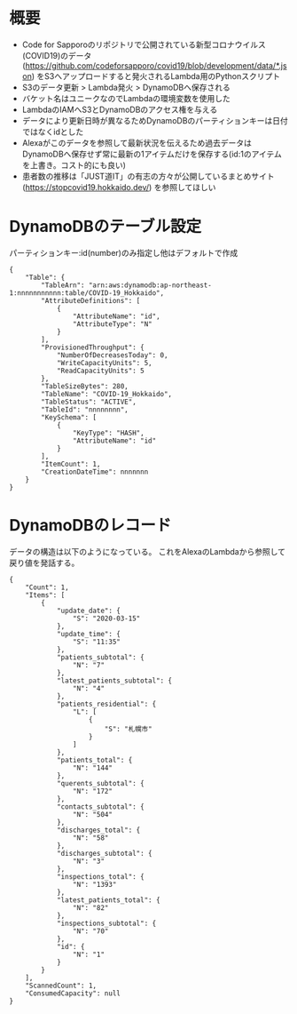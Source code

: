 # 概要
- Code for Sapporoのリポジトリで公開されている新型コロナウイルス(COVID19)のデータ (https://github.com/codeforsapporo/covid19/blob/development/data/*.json) をS3へアップロードすると発火されるLambda用のPythonスクリプト
- S3のデータ更新 > Lambda発火 > DynamoDBへ保存される
- バケット名はユニークなのでLambdaの環境変数を使用した
- LambdaのIAMへS3とDynamoDBのアクセス権を与える
- データにより更新日時が異なるためDynamoDBのパーティションキーは日付ではなくidとした
- Alexaがこのデータを参照して最新状況を伝えるため過去データはDynamoDBへ保存せず常に最新の1アイテムだけを保存する(id:1のアイテムを上書き。コスト的にも良い)
- 患者数の推移は「JUST道IT」の有志の方々が公開しているまとめサイト (https://stopcovid19.hokkaido.dev/) を参照してほしい

# DynamoDBのテーブル設定
パーティションキー:id(number)のみ指定し他はデフォルトで作成

```
{
    "Table": {
        "TableArn": "arn:aws:dynamodb:ap-northeast-1:nnnnnnnnnnn:table/COVID-19_Hokkaido", 
        "AttributeDefinitions": [
            {
                "AttributeName": "id", 
                "AttributeType": "N"
            }
        ], 
        "ProvisionedThroughput": {
            "NumberOfDecreasesToday": 0, 
            "WriteCapacityUnits": 5, 
            "ReadCapacityUnits": 5
        }, 
        "TableSizeBytes": 280, 
        "TableName": "COVID-19_Hokkaido", 
        "TableStatus": "ACTIVE", 
        "TableId": "nnnnnnnn", 
        "KeySchema": [
            {
                "KeyType": "HASH", 
                "AttributeName": "id"
            }
        ], 
        "ItemCount": 1, 
        "CreationDateTime": nnnnnnn
    }
}
```

# DynamoDBのレコード
データの構造は以下のようになっている。
これをAlexaのLambdaから参照して戻り値を発話する。

```
{
    "Count": 1, 
    "Items": [
        {
            "update_date": {
                "S": "2020-03-15"
            }, 
            "update_time": {
                "S": "11:35"
            }, 
            "patients_subtotal": {
                "N": "7"
            }, 
            "latest_patients_subtotal": {
                "N": "4"
            }, 
            "patients_residential": {
                "L": [
                    {
                        "S": "札幌市"
                    }
                ]
            }, 
            "patients_total": {
                "N": "144"
            }, 
            "querents_subtotal": {
                "N": "172"
            }, 
            "contacts_subtotal": {
                "N": "504"
            }, 
            "discharges_total": {
                "N": "58"
            }, 
            "discharges_subtotal": {
                "N": "3"
            }, 
            "inspections_total": {
                "N": "1393"
            }, 
            "latest_patients_total": {
                "N": "82"
            }, 
            "inspections_subtotal": {
                "N": "70"
            }, 
            "id": {
                "N": "1"
            }
        }
    ], 
    "ScannedCount": 1, 
    "ConsumedCapacity": null
}
```
